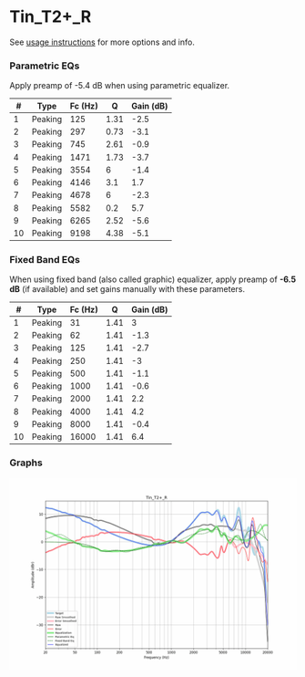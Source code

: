 # Tin_T2+_R
See [usage instructions](https://github.com/jaakkopasanen/AutoEq#usage) for more options and info.

### Parametric EQs
Apply preamp of -5.4 dB when using parametric equalizer.

|   # | Type    |   Fc (Hz) |    Q |   Gain (dB) |
|-----|---------|-----------|------|-------------|
|   1 | Peaking |       125 | 1.31 |        -2.5 |
|   2 | Peaking |       297 | 0.73 |        -3.1 |
|   3 | Peaking |       745 | 2.61 |        -0.9 |
|   4 | Peaking |      1471 | 1.73 |        -3.7 |
|   5 | Peaking |      3554 | 6    |        -1.4 |
|   6 | Peaking |      4146 | 3.1  |         1.7 |
|   7 | Peaking |      4678 | 6    |        -2.3 |
|   8 | Peaking |      5582 | 0.2  |         5.7 |
|   9 | Peaking |      6265 | 2.52 |        -5.6 |
|  10 | Peaking |      9198 | 4.38 |        -5.1 |

### Fixed Band EQs
When using fixed band (also called graphic) equalizer, apply preamp of **-6.5 dB** (if available) and set gains manually with these parameters.

|   # | Type    |   Fc (Hz) |    Q |   Gain (dB) |
|-----|---------|-----------|------|-------------|
|   1 | Peaking |        31 | 1.41 |         3   |
|   2 | Peaking |        62 | 1.41 |        -1.3 |
|   3 | Peaking |       125 | 1.41 |        -2.7 |
|   4 | Peaking |       250 | 1.41 |        -3   |
|   5 | Peaking |       500 | 1.41 |        -1.1 |
|   6 | Peaking |      1000 | 1.41 |        -0.6 |
|   7 | Peaking |      2000 | 1.41 |         2.2 |
|   8 | Peaking |      4000 | 1.41 |         4.2 |
|   9 | Peaking |      8000 | 1.41 |        -0.4 |
|  10 | Peaking |     16000 | 1.41 |         6.4 |

### Graphs
![](./Tin_T2+_R.png)
